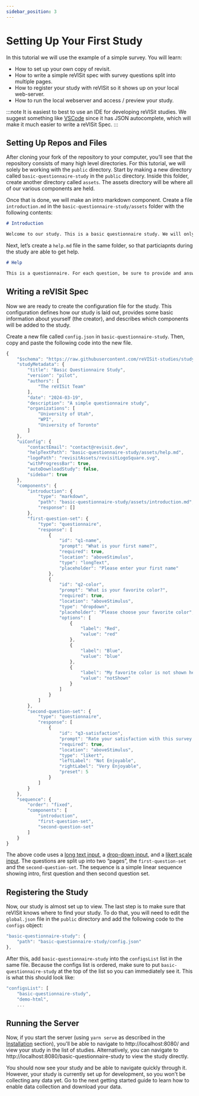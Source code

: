 ```yaml
---
sidebar_position: 3
---
```


# Setting Up Your First Study

In this tutorial we will use the example of a simple survey. You will learn: 

* How to set up your own copy of revisit.
* How to write a simple reVISit spec with survey questions split into multiple pages.
* How to register your study with reVISit so it shows up on your local web-server.
* How to run the local webserver and access / preview your study. 


:::note
It is easiest to best to use an IDE for developing reVISit studies. We suggest something like [VSCode](https://code.visualstudio.com/) since it has JSON autocomplete, which will make it much easier to write a reVISit Spec.
:::

## Setting Up Repos and Files

After cloning your fork of the repository to your computer, you’ll see that the repository consists of many high level directories. For this tutorial, we will solely be working with the `public` directory. Start by making a new directory called `basic-questionnaire-study` in the `public` directory. Inside this folder, create another directory called `assets`. The assets directory will be where all of our various components are held.

Once that is done, we will make an intro markdown component. Create a file `introduction.md` in the `basic-questionnaire-study/assets` folder with the following contents:

```markdown
# Introduction

Welcome to our study. This is a basic questionnaire study. We will only ask you a few questions and then we will be done.
```

Next, let’s create a `help.md` file in the same folder, so that particiapnts during the study are able to get help.

```markdown
# Help

This is a questionnaire. For each question, be sure to provide and answer and then click **Next** when you’re ready to move onto the next question.
```

## Writing a reVISit Spec

Now we are ready to create the configuration file for the study. This configuration defines how our study is laid out, provides some basic information about yourself (the creator), and describes which components will be added to the study. 

Create a new file called `config.json` in `basic-questionnaire-study`. Then, copy and paste the following code into the new file.

```js
{
    "$schema": "https://raw.githubusercontent.com/reVISit-studies/study/main/src/parser/StudyConfigSchema.json",
    "studyMetadata": {
        "title": "Basic Questionnaire Study",
        "version": "pilot",
        "authors": [
            "The reVISit Team"
        ],
        "date": "2024-03-19",
        "description": "A simple questionnaire study",
        "organizations": [
            "University of Utah",
            "WPI",
            "University of Toronto"
        ]
    },
    "uiConfig": {
        "contactEmail": "contact@revisit.dev",
        "helpTextPath": "basic-questionnaire-study/assets/help.md",
        "logoPath": "revisitAssets/revisitLogoSquare.svg",
        "withProgressBar": true,
        "autoDownloadStudy": false,
        "sidebar": true
    },
    "components": {
        "introduction": {
            "type": "markdown",
            "path": "basic-questionnaire-study/assets/introduction.md",
            "response": []
        },
        "first-question-set": {
            "type": "questionnaire",
            "response": [
                {
                    "id": "q1-name",
                    "prompt": "What is your first name?",
                    "required": true,
                    "location": "aboveStimulus",
                    "type": "longText",
                    "placeholder": "Please enter your first name"
                },
                {
                    "id": "q2-color",
                    "prompt": "What is your favorite color?",
                    "required": true,
                    "location": "aboveStimulus",
                    "type": "dropdown",
                    "placeholder": "Please choose your favorite color",
                    "options": [
                        {
                            "label": "Red",
                            "value": "red"
                        },
                        {
                            "label": "Blue",
                            "value": "blue"
                        },
                        {
                            "label": "My favorite color is not shown here.",
                            "value": "notShown"
                        }
                    ]
                }
            ]
        },
        "second-question-set": {
            "type": "questionnaire",
            "response": [
                {
                    "id": "q3-satisfaction",
                    "prompt": "Rate your satisfaction with this survey from 1 (not enjoyable) to 5 (very enjoyable).",
                    "required": true,
                    "location": "aboveStimulus",
                    "type": "likert",
                    "leftLabel": "Not Enjoyable",
                    "rightLabel": "Very Enjoyable",
                    "preset": 5
                }
            ]
        }
    },
    "sequence": {
        "order": "fixed",
        "components": [
            "introduction",
            "first-question-set",
            "second-question-set"
        ]
    }
}
```

The above code uses a [long text input](../typedoc/interfaces/LongTextResponse), a [drop-down input](../typedoc/interfaces/DropdownResponse), and a [likert scale input](../typedoc/interfaces/LikertResponse/). The questions are split up into two “pages”, the `first-question-set` and the `second-question-set`. The sequence is a simple linear sequence showing intro, first question and then second question set.

## Registering the Study

Now, our study is almost set up to view. The last step is to make sure that reVISit knows where to find your study. To do that, you will need to edit the `global.json` file in the `public` directory and add the following code to the `configs` object:

```js
"basic-questionnaire-study": {
	"path": "basic-questionnaire-study/config.json"
},
```

After this, add `basic-questionnaire-study` into the `configsList` list in the same file. Because the configs list is ordered, make sure to put `basic-questionnaire-study` at the top of the list so you can immediately see it. This is what this should look like: 

```js
"configsList": [
    "basic-questionnaire-study",
    "demo-html",
    ...
```

## Running the Server

Now, if you start the server (using `yarn serve` as described in the <a href="#installation">Installation</a> section), you'll be able to navigate to http://localhost:8080/ and view your study in the list of studies. Alternatively, you can navigate to http://localhost:8080/basic-questionnaire-study to view the study directly.

You should now see your study and be able to navigate quickly through it. However, your study is currently set up for development, so you won't be collecting any data yet. Go to the next getting started guide to learn how to enable data collection and download your data.

